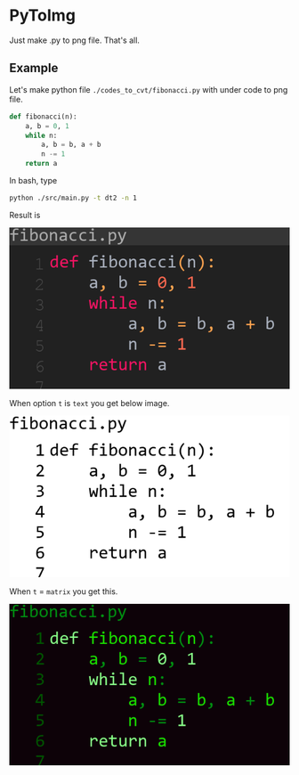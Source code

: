 # PyToImg

Just make .py to png file. That's all.

## Example

Let's make python file `./codes_to_cvt/fibonacci.py` with under code to png file.

``` python
def fibonacci(n):
    a, b = 0, 1
    while n:
        a, b = b, a + b
        n -= 1
    return a
```

In bash, type

``` bash
python ./src/main.py -t dt2 -n 1
```

Result is

![fibonacci_dt2](/docs/imgs/fibonacci_dt2.png)

When option `t` is `text` you get below image.

![fibonacci_justtext](/docs/imgs/fibonacci_justtext.png)

When `t` = `matrix` you get this.

![fibonacci_matrix](/docs/imgs/fibonacci_matrix.png)

